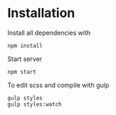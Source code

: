 # Installation

Install all dependencies with
```
npm install
```

Start server
```
npm start
```

To edit scss and compile with gulp
```
gulp styles
gulp styles:watch
```